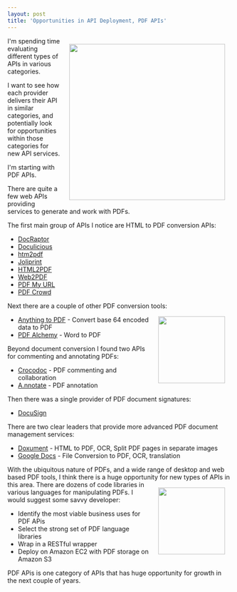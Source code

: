 ```yaml
---
layout: post
title: 'Opportunities in API Deployment, PDF APIs'
---
```

<img style="padding: 15px;" src="http://kinlane-productions.s3.amazonaws.com/Tag-Cloud-API-PDF.png" alt="" width="350" align="right" />I'm spending time evaluating different types of APIs in various categories.<p></p>
I want to see how  each provider delivers their API in similar categories, and potentially look for opportunities within those categories for new API services.<p></p>
I'm starting with PDF APIs.<p></p>
There are quite a few web APIs providing services to generate and work with PDFs.<p></p>
The first main group of APIs I notice are HTML to PDF conversion APIs:
<ul class="mainlist">
	<li><a title="DocRaptor" href="http://docraptor.com/documentation" target="_blank">DocRaptor</a></li>
	<li><a title="Doculicious" href="http://docs.doculicious.com/api" target="_blank">Doculicious</a></li>
	<li><a title="html2PDF" href="http://webservice.htm2pdf.co.uk/htm2pdf.asm" target="_blank">htm2pdf</a></li>
	<li><a title="Joliprint" href="http://joliprint.com/api/ " target="_blank">Joliprint</a></li>
	<li><a title="HTM2PDF" href="http://www.html2pdf.biz/api.php" target="_blank">HTML2PDF</a></li>
	<li><a title="Web2PDF" href="http://www.web2pdfconvert.com/pdf-api.aspx" target="_blank">Web2PDF</a></li>
	<li><a title="PDF My URL" href="http://pdfmyurl.com/support/support.jsp" target="_blank">PDF My URL</a></li>
	<li><a title="PDF Crowd" href="http://pdfcrowd.com/html-to-pdf-api/" target="_blank">PDF Crowd</a></li>
</ul>
Next there are a couple of other PDF conversion tools:<img style="padding: 15px;" src="http://kinlane-productions.s3.amazonaws.com/PDF_red.jpg" alt="" width="150" align="right" />
<ul class="mainlist">
	<li><a title="Anything to PDF" href="http://api.danielprocter.com/" target="_blank">Anything to PDF</a> - Convert base 64 encoded data to PDF</li>
	<li><a title="PDF Alchemy" href="http://www.pdfalchemy.com/" target="_blank">PDF Alchemy</a> - Word to PDF</li>
</ul>
Beyond document conversion I found two APIs for commenting and annotating PDFs:
<ul class="mainlist">
	<li><a title="Crocodoc" href="http://crocodoc.com/api/" target="_blank">Crocodoc</a> - PDF commenting and collaboration</li>
	<li><a title="Annotate" href="http://a.nnotate.com/api-reference.html" target="_blank">A.nnotate</a> - PDF annotation</li>
</ul>
Then there was a single provider of PDF document signatures:
<ul class="mainlist">
	<li><a title="DocuSign" href="http://www.docusign.com/developers-center/developers-center-overview" target="_blank">DocuSign</a></li>
</ul>
There are two clear leaders that provide more advanced PDF document management services:
<ul class="mainlist">
	<li><a title="Doxument" href="http://doxument.com/en/developer" target="_blank">Doxument</a> - HTML to PDF,  OCR, Split PDF pages in separate images</li>
	<li><a title="Google Docs " href="http://code.google.com/apis/documents/" target="_blank">Google Docs</a> - File Conversion to PDF, OCR, translation</li>
</ul>
With the ubiquitous nature of PDFs, and a wide range of desktop and web based PDF tools, I think there is a huge opportunity for new types of APIs in this area.
<img style="padding: 15px;" src="http://kinlane-productions.s3.amazonaws.com/pdf-ocr.png" alt="" width="150" align="right" />
There are dozens of code libraries in various languages for manipulating PDFs.  I would suggest some savvy developer:
<ul class="mainlist">
	<li>Identify the most viable business uses for PDF APis</li>
	<li>Select the strong set of PDF language libraries</li>
	<li>Wrap in a RESTful wrapper</li>
	<li>Deploy on Amazon EC2 with PDF storage on Amazon S3</li>
</ul>
PDF APis is one category of APIs that has huge opportunity for growth in the next couple of years.